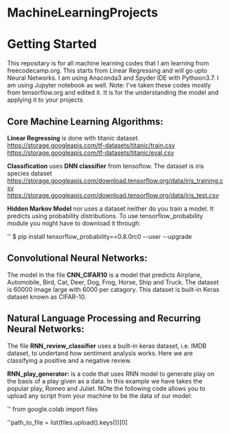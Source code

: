 # MachineLearningProjects


# Getting Started

This repositary is for all machine learning codes that I am learning from freecodecamp.org.
This starts from Linear Regressing and will go upto Neural Networks.
I am using Anaconda3 and Spyder IDE with Pythoon3.7. I am using Jupyter notebook as well.
Note: I've taken these codes mostly from tensorflow.org and edited it. It is for the understanding the model and applying it to your projects


## Core Machine Learning Algorithms: 

**Linear Regressing** is done with titanic dataset.
https://storage.googleapis.com/tf-datasets/titanic/train.csv
https://storage.googleapis.com/tf-datasets/titanic/eval.csv

**Classification** uses **DNN classifier** from tensoflow. The dataset is iris species dataset
https://storage.googleapis.com/download.tensorflow.org/data/iris_training.csv
https://storage.googleapis.com/download.tensorflow.org/data/iris_test.csv

**Hidden Markov Model** nor uses a dataset neither do you train a model. It predicts using probability distributions. 
To use tensorflow_probability module you might have to download it through:


'<addr>' $ pip install tensorflow_probability==0.8.0rc0 --user --upgrade

## Convolutional Neural Networks:

The model in the file **CNN_CIFAR10** is a model that predicts Airplane, Automobile, Bird, Cat, Deer, Dog, Frog, Horse, Ship and Truck.
The dataset is 60000 image large with 6000 per catagory. This dataset is built-in Keras dataset known as CIFAR-10.

## Natural Language Processing and Recurring Neural Networks:

The file **RNN_review_classifier** uses a built-in keras dataset, i.e. IMDB dataset, to undertand how sentiment analysis works. Here we are classifying a positive and a negative review.

**RNN_play_generator:** is a code that uses RNN model to generate play on the basis of a play given as a data. In this example we have takes the popular play, Romeo and Juliet. NOte the following code allows you to upload any script from your machine to be the data of our model:


'<addr>' from google.colab import files
 
'<addr>'path_to_file = list(files.upload().keys())[0]

